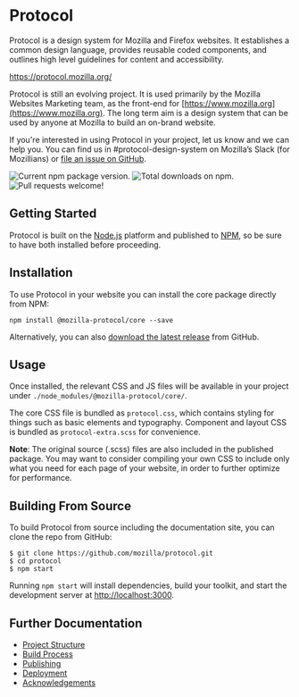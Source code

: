 # Protocol

Protocol is a design system for Mozilla and Firefox websites. It establishes a common design language, provides reusable coded components, and outlines high level guidelines for content and accessibility.

https://protocol.mozilla.org/

Protocol is still an evolving project. It is used primarily by the Mozilla Websites Marketing team, as the front-end for [https://www.mozilla.org](https://www.mozilla.org). The long term aim is a design system that can be used by anyone at Mozilla to build an on-brand website.

If you're interested in using Protocol in your project, let us know and we can help you. You can find us in #protocol-design-system on Mozilla’s Slack (for Mozillians) or [file an issue on GitHub](https://github.com/mozilla/protocol/issues).</p>

![Current npm package version.](https://img.shields.io/npm/v/@mozilla-protocol/core)
![Total downloads on npm.](https://img.shields.io/npm/dt/@mozilla-protocol/core)
![Pull requests welcome!](https://img.shields.io/badge/PRs-welcome-brightgreen)

## Getting Started

Protocol is built on the [Node.js](https://nodejs.org/) platform and published to [NPM](https://www.npmjs.com/), so be sure to have both installed before proceeding.

## Installation

To use Protocol in your website you can install the core package directly from NPM:

```
npm install @mozilla-protocol/core --save
```

Alternatively, you can also [download the latest release](https://github.com/mozilla/protocol/releases/latest) from GitHub.

## Usage

Once installed, the relevant CSS and JS files will be available in your project under `./node_modules/@mozilla-protocol/core/`.

The core CSS file is bundled as `protocol.css`, which contains styling for things such as basic elements and typography. Component and layout CSS is bundled as `protocol-extra.scss` for convenience.

**Note**: The original source (.scss) files are also included in the published package. You may want to consider compiling your own CSS to include only what you need for each page of your website, in order to further optimize for performance.

## Building From Source

To build Protocol from source including the documentation site, you can clone the repo from GitHub:

```
$ git clone https://github.com/mozilla/protocol.git
$ cd protocol
$ npm start
```

Running `npm start` will install dependencies, build your toolkit, and start the development server at <http://localhost:3000>.

## Further Documentation

- [Project Structure](docs#project-structure)
- [Build Process](docs#build-process)
- [Publishing](docs#publishing-to-npm)
- [Deployment](docs#deployment)
- [Acknowledgements](docs#acknowledgements)


